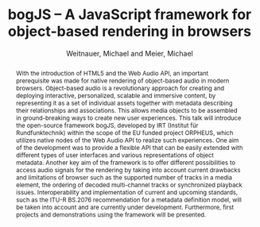 --- 
title: "bogJS – A JavaScript framework for object-based rendering in browsers" 
abstract: "With the introduction of HTML5 and the Web Audio API, an important prerequisite was made for native rendering of object-based audio in modern browsers. Object-based audio is a revolutionary approach for creating and deploying interactive, personalized, scalable and immersive content, by representing it as a set of individual assets together with metadata describing their relationships and associations. This allows media objects to be assembled in ground-breaking ways to create new user experiences. This talk will introduce the open-source framework bogJS, developed by IRT (Institut für Rundfunktechnik) within the scope of the EU funded project ORPHEUS, which utilizes native nodes of the Web Audio API to realize such experiences. One aim of the development was to provide a flexible API that can be easily extended with different types of user interfaces and various representations of object metadata. Another key aim of the framework is to offer different possibilities to access audio signals for the rendering by taking into account current drawbacks and limitations of browser such as the supported number of tracks in a media element, the ordering of decoded multi-channel tracks or synchronized playback issues. Interoperability and implementation of current and upcoming standards, such as the ITU-R BS.2076 recommendation for a metadata definition model, will be taken into account and are currently under development. Furthermore, first projects and demonstrations using the framework will be presented." 
address: "Atlanta, Georgia" 
author: "Weitnauer, Michael and Meier, Michael"
webAuthor: "Michael Weitnauer, Michael Meier" 
booktitle: "Proceedings of the International Web Audio Conference" 
editor: "Freeman, Jason and Lerch, Alexander and Paradis, Matthew" 
month: "Proceedings of the International Web Audio Conference"
pages: "" 
publisher: "Georgia Tech" 
series: "WAC '16"
type: "Talk"  
year: "2016" 
id: "2016_EA_26" 
tags: year2016
media: https://smartech.gatech.edu/bitstream/handle/1853/54657/bogJS_videostream.html?sequence=8&isAllowed=y 
pdflink: /_data/papers/pdf/2016/2016_26.pdf
ISSN: 2663-5844
---
